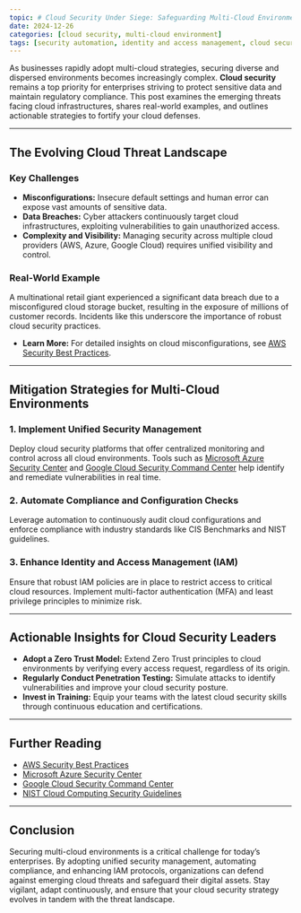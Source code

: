 ```yaml
---
topic: # Cloud Security Under Siege: Safeguarding Multi-Cloud Environments for Top Enterprises
date: 2024-12-26
categories: [cloud security, multi-cloud environment]
tags: [security automation, identity and access management, cloud security]  
---
```



As businesses rapidly adopt multi-cloud strategies, securing diverse and dispersed environments becomes increasingly complex. **Cloud security** remains a top priority for enterprises striving to protect sensitive data and maintain regulatory compliance. This post examines the emerging threats facing cloud infrastructures, shares real-world examples, and outlines actionable strategies to fortify your cloud defenses.

---

## The Evolving Cloud Threat Landscape

### Key Challenges
- **Misconfigurations:** Insecure default settings and human error can expose vast amounts of sensitive data.  
- **Data Breaches:** Cyber attackers continuously target cloud infrastructures, exploiting vulnerabilities to gain unauthorized access.  
- **Complexity and Visibility:** Managing security across multiple cloud providers (AWS, Azure, Google Cloud) requires unified visibility and control.

### Real-World Example
A multinational retail giant experienced a significant data breach due to a misconfigured cloud storage bucket, resulting in the exposure of millions of customer records. Incidents like this underscore the importance of robust cloud security practices.

- **Learn More:** For detailed insights on cloud misconfigurations, see [AWS Security Best Practices](https://aws.amazon.com/security/).

---

## Mitigation Strategies for Multi-Cloud Environments

### 1. Implement Unified Security Management  
Deploy cloud security platforms that offer centralized monitoring and control across all cloud environments. Tools such as [Microsoft Azure Security Center](https://azure.microsoft.com/en-us/services/security-center/) and [Google Cloud Security Command Center](https://cloud.google.com/security-command-center) help identify and remediate vulnerabilities in real time.

### 2. Automate Compliance and Configuration Checks  
Leverage automation to continuously audit cloud configurations and enforce compliance with industry standards like CIS Benchmarks and NIST guidelines.

### 3. Enhance Identity and Access Management (IAM)  
Ensure that robust IAM policies are in place to restrict access to critical cloud resources. Implement multi-factor authentication (MFA) and least privilege principles to minimize risk.

---

## Actionable Insights for Cloud Security Leaders

- **Adopt a Zero Trust Model:** Extend Zero Trust principles to cloud environments by verifying every access request, regardless of its origin.
- **Regularly Conduct Penetration Testing:** Simulate attacks to identify vulnerabilities and improve your cloud security posture.
- **Invest in Training:** Equip your teams with the latest cloud security skills through continuous education and certifications.

---

## Further Reading

- [AWS Security Best Practices](https://aws.amazon.com/security/)  
- [Microsoft Azure Security Center](https://azure.microsoft.com/en-us/services/security-center/)  
- [Google Cloud Security Command Center](https://cloud.google.com/security-command-center)  
- [NIST Cloud Computing Security Guidelines](https://www.nist.gov/programs-projects/cloud-computing-security)

---

## Conclusion

Securing multi-cloud environments is a critical challenge for today’s enterprises. By adopting unified security management, automating compliance, and enhancing IAM protocols, organizations can defend against emerging cloud threats and safeguard their digital assets. Stay vigilant, adapt continuously, and ensure that your cloud security strategy evolves in tandem with the threat landscape.